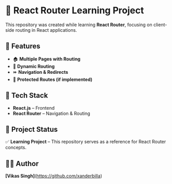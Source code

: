 # 🚀 React Router Learning Project  

This repository was created while learning **React Router**, focusing on client-side routing in React applications.  

## 📌 Features  

- 🏠 **Multiple Pages with Routing**  
- 🔄 **Dynamic Routing**  
- ⏩ **Navigation & Redirects**  
- 🎯 **Protected Routes (if implemented)**  

## 📌 Tech Stack  

- **React.js** – Frontend  
- **React Router** – Navigation & Routing  

## 📌 Project Status  

✅ **Learning Project** – This repository serves as a reference for React Router concepts.  

## 👨‍💻 Author  

**[Vikas Singh]**(https://github.com/xanderbilla)  
